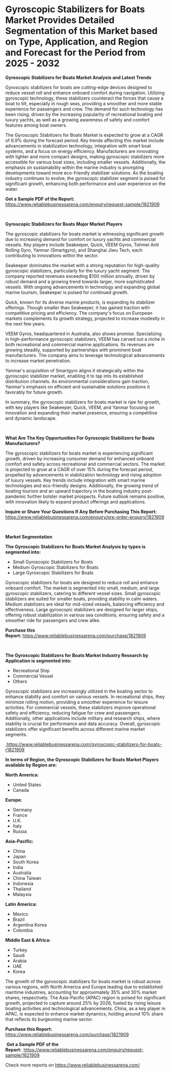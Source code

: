 <p><h1>Gyroscopic Stabilizers for Boats Market Provides Detailed Segmentation of this Market based on Type, Application, and Region and Forecast for the Period from 2025 - 2032</h1></p><p><strong>Gyroscopic Stabilizers for Boats Market Analysis and Latest Trends</strong></p>
<p><p>Gyroscopic stabilizers for boats are cutting-edge devices designed to reduce vessel roll and enhance onboard comfort during navigation. Utilizing gyroscopic technology, these stabilizers counteract the forces that cause a boat to tilt, especially in rough seas, providing a smoother and more stable experience for passengers and crew. The demand for such technology has been rising, driven by the increasing popularity of recreational boating and luxury yachts, as well as a growing awareness of safety and comfort features among boat owners.</p><p>The Gyroscopic Stabilizers for Boats Market is expected to grow at a CAGR of 6.9% during the forecast period. Key trends affecting this market include advancements in stabilization technology, integration with smart boat systems, and a focus on energy efficiency. Manufacturers are innovating with lighter and more compact designs, making gyroscopic stabilizers more accessible for various boat sizes, including smaller vessels. Additionally, the emphasis on sustainability within the marine industry is prompting developments toward more eco-friendly stabilizer solutions. As the boating industry continues to evolve, the gyroscopic stabilizer segment is poised for significant growth, enhancing both performance and user experience on the water.</p></p>
<p><strong>Get a Sample PDF of the Report:&nbsp;</strong> <a href="https://www.reliablebusinessarena.com/enquiry/request-sample/1821909?utm_campaign=3457&utm_medium=2&utm_source=Github&utm_content=ia&utm_term=12042025&utm_id=gyroscopic-stabilizers-for-boats">https://www.reliablebusinessarena.com/enquiry/request-sample/1821909</a></p>
<p>&nbsp;</p>
<p><strong>Gyroscopic Stabilizers for Boats Major Market Players</strong></p>
<p><p>The gyroscopic stabilizers for boats market is witnessing significant growth due to increasing demand for comfort on luxury yachts and commercial vessels. Key players include Seakeeper, Quick, VEEM Gyros, Tohmei Anti Rolling Gyro, Yanmar (Smartgyro), and Shanghai Jiwu Tech, each contributing to innovations within the sector.</p><p>Seakeeper dominates the market with a strong reputation for high-quality gyroscopic stabilizers, particularly for the luxury yacht segment. The company reported revenues exceeding $100 million annually, driven by robust demand and a growing trend towards larger, more sophisticated vessels. With ongoing advancements in technology and expanding global marine tourism, Seakeeper is poised for continued growth.</p><p>Quick, known for its diverse marine products, is expanding its stabilizer offerings. Though smaller than Seakeeper, it has gained traction with competitive pricing and efficiency. The company's focus on European markets complements its growth strategy, projected to increase modestly in the next few years.</p><p>VEEM Gyros, headquartered in Australia, also shows promise. Specializing in high-performance gyroscopic stabilizers, VEEM has carved out a niche in both recreational and commercial marine applications. Its revenues are growing steadily, supported by partnerships with prominent boat manufacturers. The company aims to leverage technological advancements to increase market penetration.</p><p>Yanmar's acquisition of Smartgyro aligns it strategically within the gyroscopic stabilizer market, enabling it to tap into its established distribution channels. As environmental considerations gain traction, Yanmar's emphasis on efficient and sustainable solutions positions it favorably for future growth.</p><p>In summary, the gyroscopic stabilizers for boats market is ripe for growth, with key players like Seakeeper, Quick, VEEM, and Yanmar focusing on innovation and expanding their market presence, ensuring a competitive and dynamic landscape.</p></p>
<p>&nbsp;</p>
<p><strong>What Are The Key Opportunities For Gyroscopic Stabilizers for Boats Manufacturers?</strong></p>
<p><p>The gyroscopic stabilizers for boats market is experiencing significant growth, driven by increasing consumer demand for enhanced onboard comfort and safety across recreational and commercial sectors. The market is projected to grow at a CAGR of over 15% during the forecast period, propelled by advancements in stabilization technology and rising adoption of luxury vessels. Key trends include integration with smart marine technologies and eco-friendly designs. Additionally, the growing trend of boating tourism and an upward trajectory in the boating industry post-pandemic further bolster market prospects. Future outlook remains positive, with innovation likely to expand product offerings and applications.</p></p>
<p><strong>Inquire or Share Your Questions If Any Before Purchasing This Report:</strong> <a href="https://www.reliablebusinessarena.com/enquiry/pre-order-enquiry/1821909?utm_campaign=3457&utm_medium=2&utm_source=Github&utm_content=ia&utm_term=12042025&utm_id=gyroscopic-stabilizers-for-boats">https://www.reliablebusinessarena.com/enquiry/pre-order-enquiry/1821909</a></p>
<p>&nbsp;</p>
<p><strong>Market Segmentation</strong></p>
<p><strong>The Gyroscopic Stabilizers for Boats Market Analysis by types is segmented into:</strong></p>
<p><ul><li>Small Gyroscopic Stabilizers for Boats</li><li>Medium Gyroscopic Stabilizers for Boats</li><li>Large Gyroscopic Stabilizers for Boats</li></ul></p>
<p><p>Gyroscopic stabilizers for boats are designed to reduce roll and enhance onboard comfort. The market is segmented into small, medium, and large gyroscopic stabilizers, catering to different vessel sizes. Small gyroscopic stabilizers are suited for smaller boats, providing stability in calm waters. Medium stabilizers are ideal for mid-sized vessels, balancing efficiency and effectiveness. Large gyroscopic stabilizers are designed for larger ships, offering robust stabilization in various sea conditions, ensuring safety and a smoother ride for passengers and crew alike.</p></p>
<p><strong>Purchase this Report:&nbsp;</strong><a href="https://www.reliablebusinessarena.com/purchase/1821909?utm_campaign=3457&utm_medium=2&utm_source=Github&utm_content=ia&utm_term=12042025&utm_id=gyroscopic-stabilizers-for-boats">https://www.reliablebusinessarena.com/purchase/1821909</a></p>
<p>&nbsp;</p>
<p><strong>The Gyroscopic Stabilizers for Boats Market Industry Research by Application is segmented into:</strong></p>
<p><ul><li>Recreational Ship</li><li>Commercial Vessel</li><li>Others</li></ul></p>
<p><p>Gyroscopic stabilizers are increasingly utilized in the boating sector to enhance stability and comfort on various vessels. In recreational ships, they minimize rolling motion, providing a smoother experience for leisure activities. For commercial vessels, these stabilizers improve operational safety and efficiency, reducing fatigue for crew and passengers. Additionally, other applications include military and research ships, where stability is crucial for performance and data accuracy. Overall, gyroscopic stabilizers offer significant benefits across different marine market segments.</p></p>
<p><a href="https://www.reliablebusinessarena.com/gyroscopic-stabilizers-for-boats-r1821909?utm_campaign=3457&utm_medium=2&utm_source=Github&utm_content=ia&utm_term=12042025&utm_id=gyroscopic-stabilizers-for-boats">&nbsp;https://www.reliablebusinessarena.com/gyroscopic-stabilizers-for-boats-r1821909</a></p>
<p><strong>In terms of Region, the Gyroscopic Stabilizers for Boats Market Players available by Region are:</strong></p>
<p>
    <p> <strong> North America: </strong>
        <ul>
            <li>United States</li>
            <li>Canada</li>
        </ul>
        </p> 
    <p> <strong> Europe: </strong>
        <ul>
            <li>Germany</li>
            <li>France</li>
            <li>U.K.</li>
            <li>Italy</li>
            <li>Russia</li>
        </ul>
        </p> 
    <p> <strong> Asia-Pacific: </strong>
        <ul>
            <li>China</li>
            <li>Japan</li>
            <li>South Korea</li>
            <li>India</li>
            <li>Australia</li>
            <li>China Taiwan</li>
            <li>Indonesia</li>
            <li>Thailand</li>
            <li>Malaysia</li>
        </ul>
        </p> 
    <p> <strong> Latin America: </strong>
        <ul>
            <li>Mexico</li>
            <li>Brazil</li>
            <li>Argentina Korea</li>
            <li>Colombia</li>
        </ul>
        </p> 
    <p> <strong> Middle East & Africa: </strong>
        <ul>
            <li>Turkey</li>
            <li>Saudi</li>
            <li>Arabia</li>
            <li>UAE</li>
            <li>Korea</li>
        </ul>
    </p>
    </p>
<p><p>The growth of the gyroscopic stabilizers for boats market is robust across various regions, with North America and Europe leading due to established maritime industries, accounting for approximately 35% and 30% market shares, respectively. The Asia-Pacific (APAC) region is poised for significant growth, projected to capture around 25% by 2026, fueled by rising leisure boating activities and technological advancements. China, as a key player in APAC, is expected to enhance market dynamics, holding around 10% share that reflects its burgeoning marine sector.</p></p>
<p><strong>Purchase this Report: </strong><a href="https://www.reliablebusinessarena.com/purchase/1821909?utm_campaign=3457&utm_medium=2&utm_source=Github&utm_content=ia&utm_term=12042025&utm_id=gyroscopic-stabilizers-for-boats">https://www.reliablebusinessarena.com/purchase/1821909</a></p>
<p>&nbsp;<strong>Get a Sample PDF of the Report:&nbsp;&nbsp;</strong><a href="https://www.reliablebusinessarena.com/enquiry/request-sample/1821909?utm_campaign=3457&utm_medium=2&utm_source=Github&utm_content=ia&utm_term=12042025&utm_id=gyroscopic-stabilizers-for-boats">https://www.reliablebusinessarena.com/enquiry/request-sample/1821909</a></p>
<p><strong></strong></p>
<p>Check more reports on <a href="https://www.reliablebusinessarena.com/?utm_campaign=3457&utm_medium=2&utm_source=Github&utm_content=ia&utm_term=12042025&utm_id=gyroscopic-stabilizers-for-boats">https://www.reliablebusinessarena.com/</a></p>